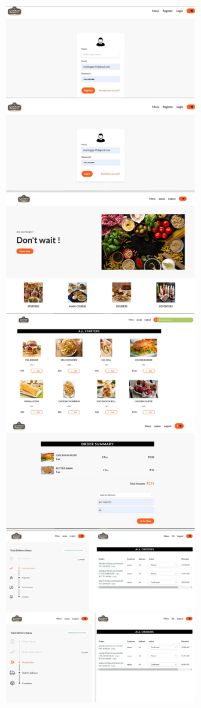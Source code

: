 <img src="pic/REGISTER PAGE.jpg"/>
<img src="pic/LOGIN PAGE.jpg"/>
<img src="pic/HOMEPAGE.jpg"/>
<img src="pic/STARTERS PAGE.jpg"/>
<img src="pic/CART PAGE.jpg"/>
<img src="pic/ORDER STATUS 1.jpg"/>
<img src="pic/ORDER STATUS 2.jpg"/>




